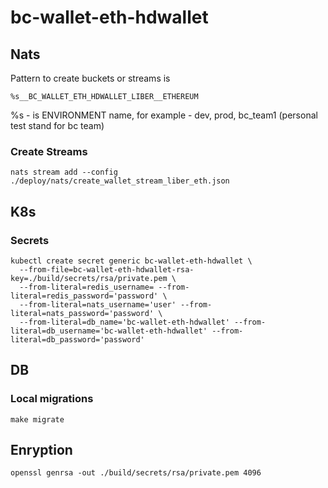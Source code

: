 # bc-wallet-eth-hdwallet

## Nats

Pattern to create buckets or streams is
```
%s__BC_WALLET_ETH_HDWALLET_LIBER__ETHEREUM
```
%s - is ENVIRONMENT name, for example - dev, prod, bc_team1 (personal test stand for bc team)

### Create Streams
```
nats stream add --config ./deploy/nats/create_wallet_stream_liber_eth.json
```

## K8s

### Secrets

```
kubectl create secret generic bc-wallet-eth-hdwallet \
  --from-file=bc-wallet-eth-hdwallet-rsa-key=./build/secrets/rsa/private.pem \
  --from-literal=redis_username= --from-literal=redis_password='password' \
  --from-literal=nats_username='user' --from-literal=nats_password='password' \
  --from-literal=db_name='bc-wallet-eth-hdwallet' --from-literal=db_username='bc-wallet-eth-hdwallet' --from-literal=db_password='password'
```

## DB

### Local migrations

```
make migrate
```

## Enryption

```
openssl genrsa -out ./build/secrets/rsa/private.pem 4096
```